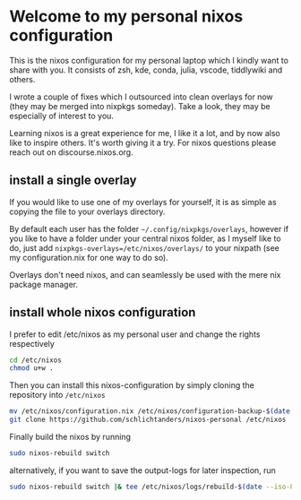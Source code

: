 # Welcome to my personal nixos configuration

This is the nixos configuration for my personal laptop which I kindly want to share with you. It consists of zsh, kde, conda, julia, vscode, tiddlywiki and others.

I wrote a couple of fixes which I outsourced into clean overlays for now (they may be merged into nixpkgs someday). Take a look, they may be especially of interest to you.

Learning nixos is a great experience for me, I like it a lot, and by now also like to inspire others. It's worth giving it a try.
For nixos questions please reach out on discourse.nixos.org.


## install a single overlay

If you would like to use one of my overlays for yourself, it is as simple as copying the file to your overlays directory.

By default each user has the folder `~/.config/nixpkgs/overlays`, however if you like to have a folder under your central nixos folder, as I myself like to do, just add
`nixpkgs-overlays=/etc/nixos/overlays/` to your nixpath (see my configuration.nix for one way to do so).

Overlays don't need nixos, and can seamlessly be used with the mere nix package manager.


## install whole nixos configuration

I prefer to edit /etc/nixos as my personal user and change the rights respectively
```bash
cd /etc/nixos
chmod u+w .
```

Then you can install this nixos-configuration by simply cloning the repository into `/etc/nixos`
```bash
mv /etc/nixos/configuration.nix /etc/nixos/configuration-backup-$(date --iso-8601).nix
git clone https://github.com/schlichtanders/nixos-personal /etc/nixos
```

Finally build the nixos by running
```bash
sudo nixos-rebuild switch
```

alternatively, if you want to save the output-logs for later inspection, run
```bash
sudo nixos-rebuild switch |& tee /etc/nixos/logs/rebuild-$(date --iso-8601=seconds).txt
```
